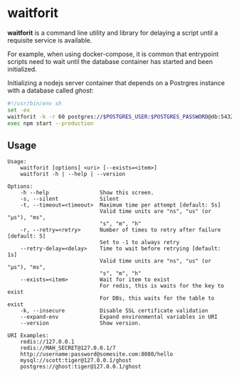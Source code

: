 # waitforit

**waitforit** is a command line utility and library for delaying a script until a requisite service is available.

For example, when using docker-compose, it is common that entrypoint scripts need to wait until the database container has started and been initialized.

Initializing a nodejs server container that depends on a Postrgres instance with a database called *ghost*:

```sh
#!/usr/bin/env sh
set -ex
waitforit -k -r 60 postgres://$POSTGRES_USER:$POSTGRES_PASSWORD@db:5432/ghost
exec npm start --production
```

## Usage

```
Usage:
    waitforit [options] <uri> [--exists=<item>]
    waitforit -h | --help | --version

Options:
    -h --help                Show this screen.
    -s, --silent             Silent
    -t, --timeout=<timeout>  Maximum time per attempt [default: 5s]
                             Valid time units are "ns", "us" (or "µs"), "ms",
                             "s", "m", "h"
    -r, --retry=<retry>      Number of times to retry after failure [default: 5]
                             Set to -1 to always retry
    --retry-delay=<delay>    Time to wait before retrying [default: 1s]
                             Valid time units are "ns", "us" (or "µs"), "ms",
                             "s", "m", "h"
    --exists=<item>          Wait for item to exist
                             For redis, this is waits for the key to exist
                             For DBs, this waits for the table to exist
    -k, --insecure           Disable SSL certificate validation
    --expand-env             Expand environmental variables in URI
    --version                Show version.

URI Examples:
    redis://127.0.0.1
    redis://MAH_SECRET@127.0.0.1/7
    http://username:password@somesite.com:8080/hello
    mysql://scott:tiger@127.0.0.1/ghost
    postgres://ghost:tiger@127.0.0.1/ghost
```
